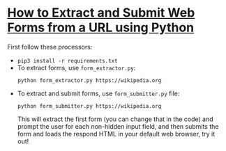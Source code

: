# [How to Extract and Submit Web Forms from a URL using Python](https://www.thepythoncode.com/article/extracting-and-submitting-web-page-forms-in-python)
First follow these processors:
- `pip3 install -r requirements.txt`
- To extract forms, use `form_extractor.py`:
    ```
    python form_extractor.py https://wikipedia.org
    ```
- To extract and submit forms, use `form_submitter.py` file:
    ```
    python form_submitter.py https://wikipedia.org
    ```
    This will extract the first form (you can change that in the code) and prompt the user for each non-hidden input field, and then submits the form and loads the respond HTML in your default web browser, try it out!
